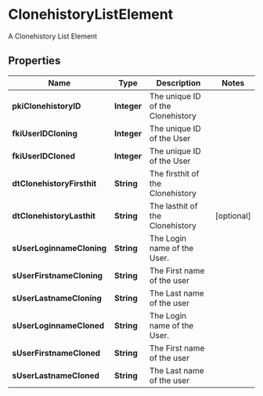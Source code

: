 

# ClonehistoryListElement

A Clonehistory List Element

## Properties

| Name | Type | Description | Notes |
|------------ | ------------- | ------------- | -------------|
|**pkiClonehistoryID** | **Integer** | The unique ID of the Clonehistory |  |
|**fkiUserIDCloning** | **Integer** | The unique ID of the User |  |
|**fkiUserIDCloned** | **Integer** | The unique ID of the User |  |
|**dtClonehistoryFirsthit** | **String** | The firsthit of the Clonehistory |  |
|**dtClonehistoryLasthit** | **String** | The lasthit of the Clonehistory |  [optional] |
|**sUserLoginnameCloning** | **String** | The Login name of the User. |  |
|**sUserFirstnameCloning** | **String** | The First name of the user |  |
|**sUserLastnameCloning** | **String** | The Last name of the user |  |
|**sUserLoginnameCloned** | **String** | The Login name of the User. |  |
|**sUserFirstnameCloned** | **String** | The First name of the user |  |
|**sUserLastnameCloned** | **String** | The Last name of the user |  |



